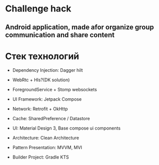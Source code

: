 # Challenge hack

## Android application, made afor organize group communication and share content


# Стек технологий
- Dependency Injection: Dagger hilt

- WebRtc + Hls?(DK solution)

- ForegroundService + Stomp websockets

- UI Framework: Jetpack Compose

- Network: Retrofit + OkHttp

- Cache: SharedPreference / Datastore

- UI: Material Design 3, Base compose ui components

- Architecture: Clean Architecture

- Pattern Presentation: MVVM, MVI

- Builder Project: Gradle KTS